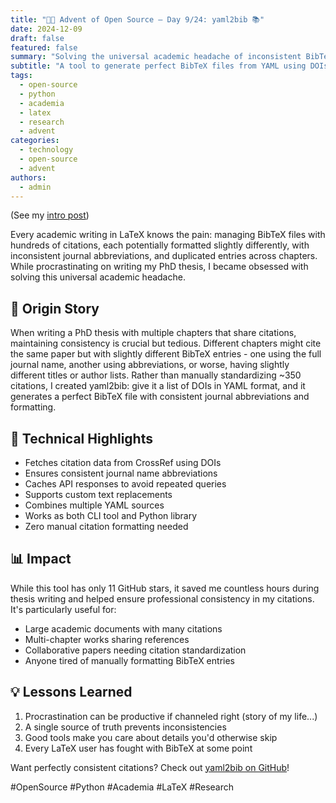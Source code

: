 ```yaml
---
title: "🎄🎁 Advent of Open Source – Day 9/24: yaml2bib 📚"
date: 2024-12-09
draft: false
featured: false
summary: "Solving the universal academic headache of inconsistent BibTeX entries."
subtitle: "A tool to generate perfect BibTeX files from YAML using DOIs, ensuring citation consistency."
tags:
  - open-source
  - python
  - academia
  - latex
  - research
  - advent
categories:
  - technology
  - open-source
  - advent
authors:
  - admin
---
```


(See my [intro post](../))

Every academic writing in LaTeX knows the pain: managing BibTeX files with hundreds of citations, each potentially formatted slightly differently, with inconsistent journal abbreviations, and duplicated entries across chapters. While procrastinating on writing my PhD thesis, I became obsessed with solving this universal academic headache.

## 📖 Origin Story

When writing a PhD thesis with multiple chapters that share citations, maintaining consistency is crucial but tedious. Different chapters might cite the same paper but with slightly different BibTeX entries - one using the full journal name, another using abbreviations, or worse, having slightly different titles or author lists. Rather than manually standardizing ~350 citations, I created yaml2bib: give it a list of DOIs in YAML format, and it generates a perfect BibTeX file with consistent journal abbreviations and formatting.

## 🔧 Technical Highlights

- Fetches citation data from CrossRef using DOIs
- Ensures consistent journal name abbreviations
- Caches API responses to avoid repeated queries
- Supports custom text replacements
- Combines multiple YAML sources
- Works as both CLI tool and Python library
- Zero manual citation formatting needed

## 📊 Impact

While this tool has only 11 GitHub stars, it saved me countless hours during thesis writing and helped ensure professional consistency in my citations. It's particularly useful for:

- Large academic documents with many citations
- Multi-chapter works sharing references
- Collaborative papers needing citation standardization
- Anyone tired of manually formatting BibTeX entries

## 💡 Lessons Learned

1. Procrastination can be productive if channeled right (story of my life...)
2. A single source of truth prevents inconsistencies
3. Good tools make you care about details you'd otherwise skip
4. Every LaTeX user has fought with BibTeX at some point

Want perfectly consistent citations? Check out [yaml2bib on GitHub](https://github.com/basnijholt/yaml2bib)!

#OpenSource #Python #Academia #LaTeX #Research
